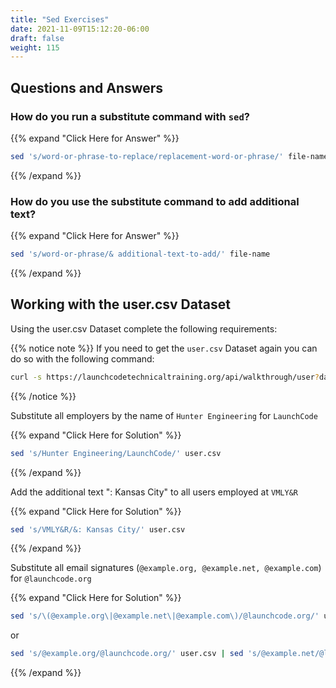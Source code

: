 ```yaml
---
title: "Sed Exercises"
date: 2021-11-09T15:12:20-06:00
draft: false
weight: 115
---
```


## Questions and Answers

### How do you run a substitute command with `sed`?

{{% expand "Click Here for Answer" %}}
```bash
sed 's/word-or-phrase-to-replace/replacement-word-or-phrase/' file-name
```
{{% /expand %}}

### How do you use the substitute command to add additional text?

{{% expand "Click Here for Answer" %}}
```bash
sed 's/word-or-phrase/& additional-text-to-add/' file-name
```
{{% /expand %}}

## Working with the user.csv Dataset

Using the user.csv Dataset complete the following requirements:

{{% notice note %}}
If you need to get the `user.csv` Dataset again you can do so with the following command:
```bash
curl -s https://launchcodetechnicaltraining.org/api/walkthrough/user?data_format=csv > user.csv
```
{{% /notice %}}

Substitute all employers by the name of `Hunter Engineering` for `LaunchCode`

{{% expand "Click Here for Solution" %}}
```bash
sed 's/Hunter Engineering/LaunchCode/' user.csv
```
{{% /expand %}}

Add the additional text ": Kansas City" to all users employed at `VMLY&R`

{{% expand "Click Here for Solution" %}}
```bash
sed 's/VMLY&R/&: Kansas City/' user.csv
```
{{% /expand %}}

Substitute all email signatures (`@example.org, @example.net, @example.com`) for `@launchcode.org`

{{% expand "Click Here for Solution" %}}
```bash
sed 's/\(@example.org\|@example.net\|@example.com\)/@launchcode.org/' user.csv > launchcode-emails.csv
```
or
```bash
sed 's/@example.org/@launchcode.org/' user.csv | sed 's/@example.net/@launchcode.org/' | sed 's/@example.com/@launchcode.org/' > all-launchcode-emails.csv
```
{{% /expand %}}